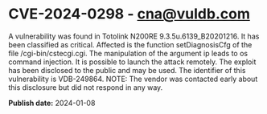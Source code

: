 # CVE-2024-0298 - cna@vuldb.com

A vulnerability was found in Totolink N200RE 9.3.5u.6139_B20201216. It has been classified as critical. Affected is the function setDiagnosisCfg of the file /cgi-bin/cstecgi.cgi. The manipulation of the argument ip leads to os command injection. It is possible to launch the attack remotely. The exploit has been disclosed to the public and may be used. The identifier of this vulnerability is VDB-249864. NOTE: The vendor was contacted early about this disclosure but did not respond in any way.

**Publish date:** 2024-01-08
